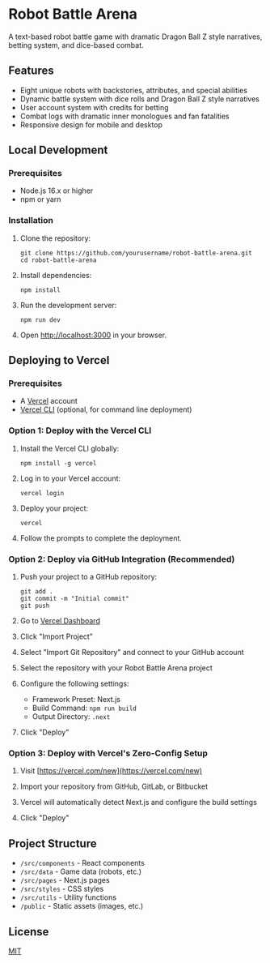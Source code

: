 # Robot Battle Arena

A text-based robot battle game with dramatic Dragon Ball Z style narratives, betting system, and dice-based combat.

## Features

- Eight unique robots with backstories, attributes, and special abilities
- Dynamic battle system with dice rolls and Dragon Ball Z style narratives
- User account system with credits for betting
- Combat logs with dramatic inner monologues and fan fatalities
- Responsive design for mobile and desktop

## Local Development

### Prerequisites

- Node.js 16.x or higher
- npm or yarn

### Installation

1. Clone the repository:
   ```
   git clone https://github.com/yourusername/robot-battle-arena.git
   cd robot-battle-arena
   ```

2. Install dependencies:
   ```
   npm install
   ```

3. Run the development server:
   ```
   npm run dev
   ```

4. Open [http://localhost:3000](http://localhost:3000) in your browser.

## Deploying to Vercel

### Prerequisites

- A [Vercel](https://vercel.com) account
- [Vercel CLI](https://vercel.com/cli) (optional, for command line deployment)

### Option 1: Deploy with the Vercel CLI

1. Install the Vercel CLI globally:
   ```
   npm install -g vercel
   ```

2. Log in to your Vercel account:
   ```
   vercel login
   ```

3. Deploy your project:
   ```
   vercel
   ```

4. Follow the prompts to complete the deployment.

### Option 2: Deploy via GitHub Integration (Recommended)

1. Push your project to a GitHub repository:
   ```
   git add .
   git commit -m "Initial commit"
   git push
   ```

2. Go to [Vercel Dashboard](https://vercel.com/dashboard)

3. Click "Import Project"

4. Select "Import Git Repository" and connect to your GitHub account

5. Select the repository with your Robot Battle Arena project

6. Configure the following settings:
   - Framework Preset: Next.js
   - Build Command: `npm run build`
   - Output Directory: `.next`

7. Click "Deploy"

### Option 3: Deploy with Vercel's Zero-Config Setup

1. Visit [https://vercel.com/new](https://vercel.com/new)

2. Import your repository from GitHub, GitLab, or Bitbucket

3. Vercel will automatically detect Next.js and configure the build settings

4. Click "Deploy"

## Project Structure

- `/src/components` - React components
- `/src/data` - Game data (robots, etc.)
- `/src/pages` - Next.js pages
- `/src/styles` - CSS styles
- `/src/utils` - Utility functions
- `/public` - Static assets (images, etc.)

## License

[MIT](LICENSE) 